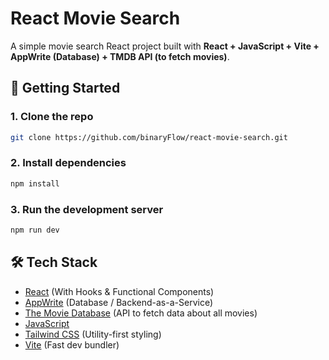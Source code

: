 # React Movie Search

A simple movie search React project built with **React + JavaScript + Vite + AppWrite (Database) + TMDB API (to fetch movies)**.

## 🚀 Getting Started

### 1. Clone the repo
```bash
git clone https://github.com/binaryFlow/react-movie-search.git
```
### 2. Install dependencies
```bash
npm install
```

### 3. Run the development server
```bash
npm run dev
```

## 🛠️ Tech Stack

- [React](https://react.dev/) (With Hooks & Functional Components)  
- [AppWrite](https://appwrite.io/) (Database / Backend-as-a-Service)
- [The Movie Database](https://appwrite.io/) (API to fetch data about all movies)
- [JavaScript](https://developer.mozilla.org/en-US/docs/Web/JavaScript)  
- [Tailwind CSS](https://tailwindcss.com/) (Utility-first styling)  
- [Vite](https://vitejs.dev/) (Fast dev bundler)  

